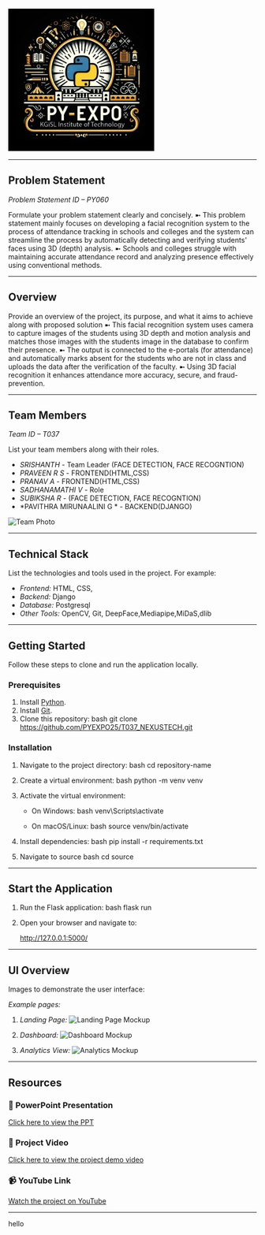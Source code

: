 ![PyExpo Logo](media/pyexpo-logo.png)

---

## Problem Statement

*Problem Statement ID – PY060*

Formulate your problem statement clearly and concisely.
         ➼ This problem statement mainly focuses on developing a facial recognition system to the process of attendance tracking in schools and colleges and the system can streamline the process by automatically detecting and verifying students' faces using 3D (depth) analysis.
         ➼ Schools and colleges  struggle with maintaining accurate attendance record and analyzing presence effectively using conventional methods.
         

---

## Overview

Provide an overview of the project, its purpose, and what it aims to achieve along with proposed solution
      ➼ This facial recognition system uses camera to capture images of the students using 3D depth and motion analysis and matches those images with the students image in the database to confirm their presence.
      ➼ The output is connected to the e-portals (for attendance) and automatically marks absent  for the students who are not in class and uploads the data after the verification of the faculty.
      ➼ Using 3D facial recognition it enhances attendance more accuracy, secure, and  fraud-prevention.
       
       

---

## Team Members

*Team ID – T037*

List your team members along with their roles.

- *SRISHANTH* - Team Leader (FACE DETECTION, FACE RECOGNTION)
- *PRAVEEN R S* - FRONTEND(HTML,CSS)
- *PRANAV A* - FRONTEND(HTML,CSS)
- *SADHANAMATHI V* - Role
- *SUBIKSHA R* - (FACE DETECTION, FACE RECOGNTION)
- *PAVITHRA MIRUNAALINI G * - BACKEND(DJANGO)


![Team Photo](media/team-photo.png)

---

## Technical Stack

List the technologies and tools used in the project. For example:

- *Frontend:* HTML, CSS,
- *Backend:*  Django
- *Database:* Postgresql
- *Other Tools:* OpenCV, Git, DeepFace,Mediapipe,MiDaS,dlib

---

## Getting Started

Follow these steps to clone and run the application locally.

### Prerequisites

1. Install [Python](https://www.python.org/downloads/).
2. Install [Git](https://git-scm.com/).
3. Clone this repository:
   bash
   git clone https://github.com/PYEXPO25/T037_NEXUSTECH.git
   

### Installation

1. Navigate to the project directory:
   bash
   cd repository-name
   
2. Create a virtual environment:
   bash
   python -m venv venv
   
3. Activate the virtual environment:
   - On Windows:
     bash
     venv\Scripts\activate
     
   - On macOS/Linux:
     bash
     source venv/bin/activate
     
4. Install dependencies:
   bash
   pip install -r requirements.txt
   
5. Navigate to source
   bash
   cd source
   

---

## Start the Application

1. Run the Flask application:
   bash
   flask run
   
2. Open your browser and navigate to:
   
   http://127.0.0.1:5000/
   

---

## UI Overview

Images to demonstrate the user interface:

*Example pages:*

1. *Landing Page:*
   ![Landing Page Mockup](media/LoadingPage.png)

2. *Dashboard:*
   ![Dashboard Mockup](media/DashBoard.png)

3. *Analytics View:*
   ![Analytics Mockup](media/Analytics.png)

---

## Resources

### 📄 PowerPoint Presentation
[Click here to view the PPT](insert-drive-link-here)

### 🎥 Project Video
[Click here to view the project demo video](insert-drive-link-here)

### 📹 YouTube Link
[Watch the project on YouTube](insert-youtube-link-here)

---
hello